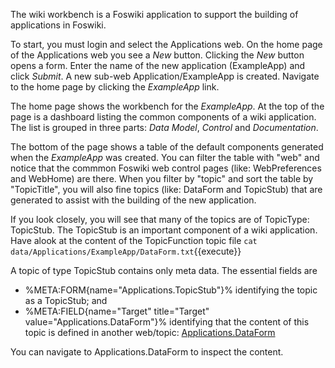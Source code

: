 The wiki workbench is a Foswiki application to support the building of applications in Foswiki.

To start, you must login and select the Applications web. On the home page of the Applications web you see a _New_ button.
Clicking the _New_ button opens a form. Enter the name of the new application (ExampleApp) and click _Submit_.
A new sub-web Application/ExampleApp is created. Navigate to the home page by clicking the _ExampleApp_ link.

The home page shows the workbench for the _ExampleApp_.
At the top of the page is a dashboard listing the common components of a wiki application.
The list is grouped in three parts: _Data Model_, _Control_ and _Documentation_.

The bottom of the page shows a table of the default components generated when the _ExampleApp_ was created.
You can filter the table with "web" and notice that the commmon Foswiki web control pages (like: WebPreferences and WebHome) are there.
When you filter by "topic" and sort the table by "TopicTitle", you will also fine topics (like: DataForm and TopicStub) that are
generated to assist with the building of the new application.

If you look closely, you will see that many of the topics are of TopicType: TopicStub.
The TopicStub is an important component of a wiki application. Have alook at the content of the TopicFunction topic file
`cat data/Applications/ExampleApp/DataForm.txt`{{execute}}

A topic of type TopicStub contains only meta data. The essential fields are 
*   %META:FORM{name="Applications.TopicStub"}% identifying the topic as a TopicStub; and
*   %META:FIELD{name="Target" title="Target" value="Applications.DataForm"}% identifying that the content of this topic is defined in another web/topic:
[Applications.DataForm](https://[[HOST_SUBDOMAIN]]-80-[[KATACODA_HOST]].environments.katacoda.com/Applications/DataForm?raw=on)

You can navigate to Applications.DataForm to inspect the content.
